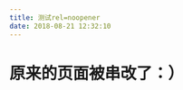 ```yaml
---
title: 测试rel=noopener
date: 2018-08-21 12:32:10
---
```

<h1 id="h1">原来的页面被串改了：）</h1>
<script>
	if (window.opener) {
		opener.location = location.origin+'/2018/08/21/about-rel-noopener/#hax';
		// Just `opener.location.hash = '#hax'` only works on the same origin.
	} else {
		document.querySelector('#h1').innerHTML = '原页面是安全的<code>window.opener</code> was <code>null</code>;';
    }
    
</script>
